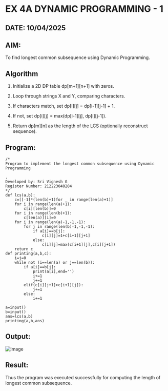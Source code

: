 # EX 4A DYNAMIC PROGRAMMING - 1
## DATE: 10/04/2025
## AIM:
To find longest common subsequence using Dynamic Programming.



## Algorithm
1. Initialize a 2D DP table dp[m+1][n+1] with zeros.

2. Loop through strings X and Y, comparing characters.

3. If characters match, set dp[i][j] = dp[i-1][j-1] + 1.

4. If not, set dp[i][j] = max(dp[i-1][j], dp[i][j-1]).

5. Return dp[m][n] as the length of the LCS (optionally reconstruct sequence). 

## Program:
```
/*
Program to implement the longest common subsequence using Dynamic Programming

.
Developed by: Sri Vignesh G
Register Number: 212223040204
*/
def lcs(a,b):
    c=[[-1]*(len(b)+1)for _ in range(len(a)+1)]
    for i in range(len(a)+1):
        c[i][len(b)]=0
    for i in range(len(b)+1):
        c[len(a)][i]=0
    for i in range(len(a)-1,-1,-1):
        for j in range(len(b)-1,-1,-1):
            if a[i]==b[j]:
                c[i][j]=1+c[i+1][j+1]
            else:
                c[i][j]=max(c[i+1][j],c[i][j+1])
    return c
def printing(a,b,c):
    i=j=0
    while not (i==len(a) or j==len(b)):
        if a[i]==b[j]:
            print(a[i],end='')
            i+=1
            j+=1
        elif(c[i][j+1]>c[i+1][j]):
            j+=1
        else:
            i+=1

a=input()
b=input()
ans=lcs(a,b)
printing(a,b,ans)
```

## Output:

![image](https://github.com/user-attachments/assets/cc01919f-b3e9-43e6-afa1-67a6b6e8d400)


## Result:
Thus the program was executed successfully for computing the length of longest common subsequence.
